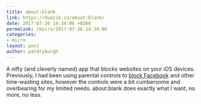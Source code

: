 ```yaml
---
title: about:blank
link: https://dudzik.co/about:blank/
date: 2017-07-26 14:34:06 +0300
permalink: /micro/2017-07-26-14-34-06
categories:
- micro
layout: post
author: patdryburgh
---
```


A nifty (and cleverly named) app that blocks websites on your iOS devices. Previously, I had been using parental controls to [block Facebook](http://patdryburgh.com/micro/2017-06-15-21-19-16) and other time-wasting sites, however the controls were a bit cumbersome and overbearing for my limited needs. about:blank does exactly what I want, no more, no less.